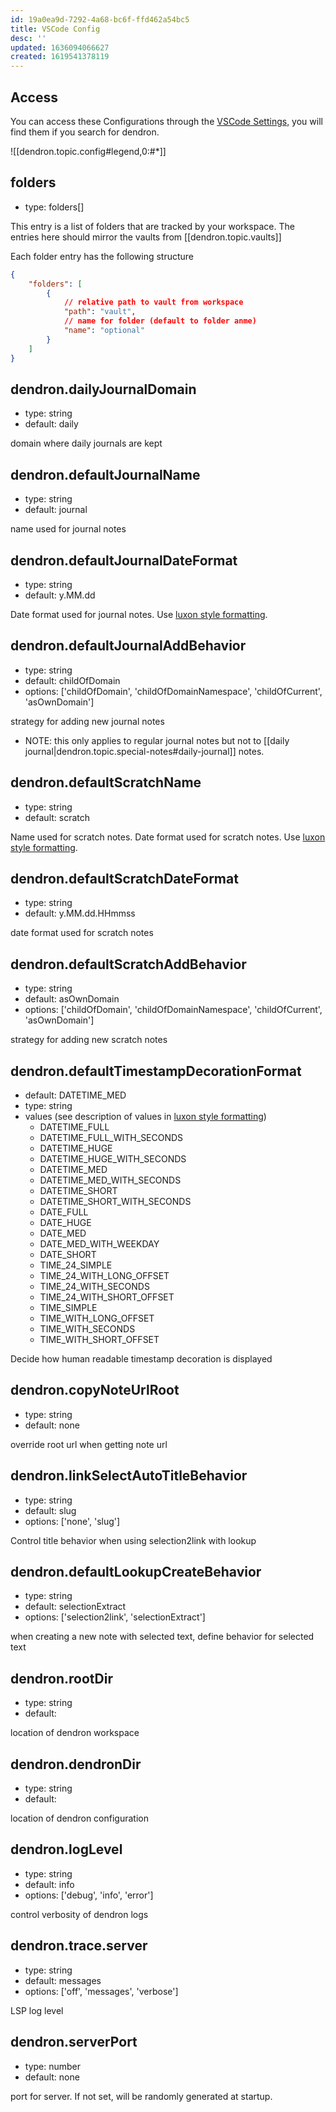 ```yaml
---
id: 19a0ea9d-7292-4a68-bc6f-ffd462a54bc5
title: VSCode Config
desc: ''
updated: 1636094066627
created: 1619541378119
---
```


## Access

You can access these Configurations through the [VSCode Settings,](https://code.visualstudio.com/docs/getstarted/settings) you will find them if you search for dendron.

![[dendron.topic.config#legend,0:#*]]

## folders

- type: folders[]

This entry is a list of folders that are tracked by your workspace.
The entries here should mirror the vaults from [[dendron.topic.vaults]]

Each folder entry has the following structure

```json
{
    "folders": [
        {
            // relative path to vault from workspace
            "path": "vault",
            // name for folder (default to folder anme)
            "name": "optional"
        }
    ]
}
```

## dendron.dailyJournalDomain
- type: string
- default: daily

domain where daily journals are kept

## dendron.defaultJournalName
- type: string
- default: journal

name used for journal notes

## dendron.defaultJournalDateFormat
- type: string
- default: y.MM.dd

Date format used for journal notes. Use [luxon style formatting][luxon-style-formatting].

## dendron.defaultJournalAddBehavior
- type: string
- default: childOfDomain
- options:  ['childOfDomain', 'childOfDomainNamespace', 'childOfCurrent', 'asOwnDomain']

strategy for adding new journal notes
- NOTE: this only applies to regular journal notes but not to  [[daily journal|dendron.topic.special-notes#daily-journal]] notes.

## dendron.defaultScratchName
- type: string
- default: scratch

Name used for scratch notes. Date format used for scratch notes. Use [luxon style formatting][luxon-style-formatting].

## dendron.defaultScratchDateFormat
- type: string
- default: y.MM.dd.HHmmss

date format used for scratch notes

## dendron.defaultScratchAddBehavior
- type: string
- default: asOwnDomain
- options:  ['childOfDomain', 'childOfDomainNamespace', 'childOfCurrent', 'asOwnDomain']

strategy for adding new scratch notes


## dendron.defaultTimestampDecorationFormat 
- default: DATETIME_MED
- type: string
- values (see description of values in [luxon style formatting][luxon-style-formatting]) 
    * DATETIME_FULL
    * DATETIME_FULL_WITH_SECONDS
    * DATETIME_HUGE
    * DATETIME_HUGE_WITH_SECONDS
    * DATETIME_MED
    * DATETIME_MED_WITH_SECONDS
    * DATETIME_SHORT
    * DATETIME_SHORT_WITH_SECONDS
    * DATE_FULL
    * DATE_HUGE
    * DATE_MED
    * DATE_MED_WITH_WEEKDAY
    * DATE_SHORT
    * TIME_24_SIMPLE
    * TIME_24_WITH_LONG_OFFSET
    * TIME_24_WITH_SECONDS
    * TIME_24_WITH_SHORT_OFFSET
    * TIME_SIMPLE
    * TIME_WITH_LONG_OFFSET
    * TIME_WITH_SECONDS
    * TIME_WITH_SHORT_OFFSET

Decide how human readable timestamp decoration is displayed

## dendron.copyNoteUrlRoot
- type: string
- default: none

override root url when getting note url

## dendron.linkSelectAutoTitleBehavior
- type: string
- default: slug
- options:  ['none', 'slug']

Control title behavior when using selection2link with lookup

## dendron.defaultLookupCreateBehavior
- type: string
- default: selectionExtract
- options:  ['selection2link', 'selectionExtract']

when creating a new note with selected text, define behavior for selected text

## dendron.rootDir
- type: string
- default: 

location of dendron workspace

## dendron.dendronDir
- type: string
- default: 

location of dendron configuration

## dendron.logLevel
- type: string
- default: info
- options:  ['debug', 'info', 'error']

control verbosity of dendron logs

## dendron.trace.server
- type: string
- default: messages
- options:  ['off', 'messages', 'verbose']

LSP log level

## dendron.serverPort
- type: number
- default: none

port for server. If not set, will be randomly generated at startup.

[luxon-style-formatting]: https://moment.github.io/luxon/#/formatting
